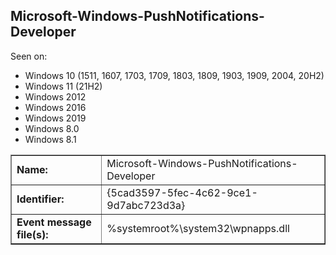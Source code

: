 ## Microsoft-Windows-PushNotifications-Developer

Seen on:
* Windows 10 (1511, 1607, 1703, 1709, 1803, 1809, 1903, 1909, 2004, 20H2)
* Windows 11 (21H2)
* Windows 2012
* Windows 2016
* Windows 2019
* Windows 8.0
* Windows 8.1

<table border="1" class="docutils">
  <tbody>
    <tr>
      <td><b>Name:</b></td>
      <td>Microsoft-Windows-PushNotifications-Developer</td>
    </tr>
    <tr>
      <td><b>Identifier:</b></td>
      <td>{5cad3597-5fec-4c62-9ce1-9d7abc723d3a}</td>
    </tr>
    <tr>
      <td><b>Event message file(s):</b></td>
      <td>%systemroot%\system32\wpnapps.dll</td>
    </tr>
  </tbody>
</table>

&nbsp;

